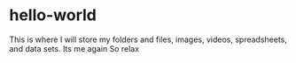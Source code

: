 # hello-world
This is where I will store my  folders and files, images, videos, spreadsheets, and data sets.
Its me again
So relax
